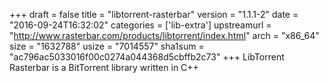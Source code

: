 +++
draft = false
title = "libtorrent-rasterbar"
version = "1.1.1-2"
date = "2016-09-24T16:32:02"
categories = ['lib-extra']
upstreamurl = "http://www.rasterbar.com/products/libtorrent/index.html"
arch = "x86_64"
size = "1632788"
usize = "7014557"
sha1sum = "ac796ac5033016f00c0274a044368d5cbffb2c73"
+++
LibTorrent Rasterbar is a BitTorrent library written in C++